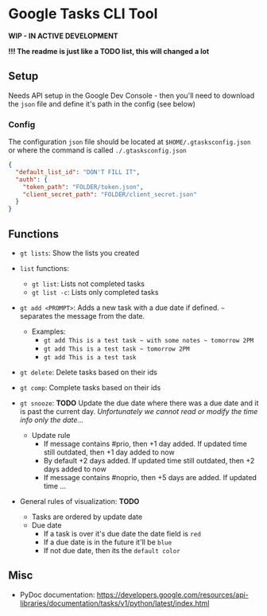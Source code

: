 # Google Tasks CLI Tool

**WIP - IN ACTIVE DEVELOPMENT**

**!!! The readme is just like a TODO list, this will changed a lot**

## Setup

Needs API setup in the Google Dev Console - then you'll need to download the `json` file and define it's path
in the config (see below)

### Config

The configuration `json` file should be located at `$HOME/.gtasksconfig.json` or where the command is called `./.gtasksconfig.json`

```json
{
  "default_list_id": "DON'T FILL IT",
  "auth": {
    "token_path": "FOLDER/token.json",
    "client_secret_path": "FOLDER/client_secret.json"
  }
}
```

## Functions

- `gt lists`: Show the lists you created
- `list` functions:
    - `gt list`: Lists not completed tasks
    - `gt list -c`: Lists only completed tasks
- `gt add <PROMPT>`: Adds a new task with a due date if defined. `~` separates the message from the date.
    - Examples:
        - `gt add This is a test task ~ with some notes ~ tomorrow 2PM`
        - `gt add This is a test task ~ tomorrow 2PM`
        - `gt add This is a test task`
- `gt delete`: Delete tasks based on their ids
- `gt comp`: Complete tasks based on their ids
- `gt snooze`: **TODO** Update the due date where there was a due date and it is past the current day.
*Unfortunately we cannot read or modify the time info only the date...*
    - Update rule
        - If message contains #prio, then +1 day added. If updated time still outdated, then +1 day added to now
        - By default +2 days added. If updated time still outdated, then +2 days added to now
        - If message contains #noprio, then +5 days are added. If updated time ...

- General rules of visualization: **TODO**
    - Tasks are ordered by update date
    - Due date
        - If a task is over it's due date the date field is `red`
        - If a due date is in the future it'll be `blue`
        - If not due date, then its the `default color`

## Misc

- PyDoc documentation: https://developers.google.com/resources/api-libraries/documentation/tasks/v1/python/latest/index.html
